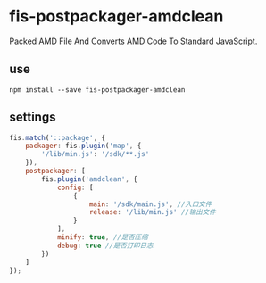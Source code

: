 # fis-postpackager-amdclean

Packed AMD File And Converts AMD Code To Standard JavaScript.
## use
```node
npm install --save fis-postpackager-amdclean
```

## settings
```javascript
fis.match('::package', {
    packager: fis.plugin('map', {
	    '/lib/min.js': '/sdk/**.js'
	}),
    postpackager: [
        fis.plugin('amdclean', {
            config: [
	            {
	                main: '/sdk/main.js', //入口文件
	                release: '/lib/min.js' //输出文件
	            }
            ],
            minify: true, //是否压缩
            debug: true //是否打印日志
        })
    ]
});

```